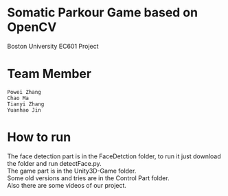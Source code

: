 # Somatic Parkour Game based on OpenCV
Boston University EC601 Project
# Team Member
    Powei Zhang 
    Chao Ma 
    Tianyi Zhang 
    Yuanhao Jin 
# How to run
The face detection part is in the FaceDetction folder, to run it just download the folder and run detectFace.py. <br />
The game part is in the Unity3D-Game folder. <br />
Some old versions and tries are in the Control Part folder. <br />
Also there are some videos of our project.
